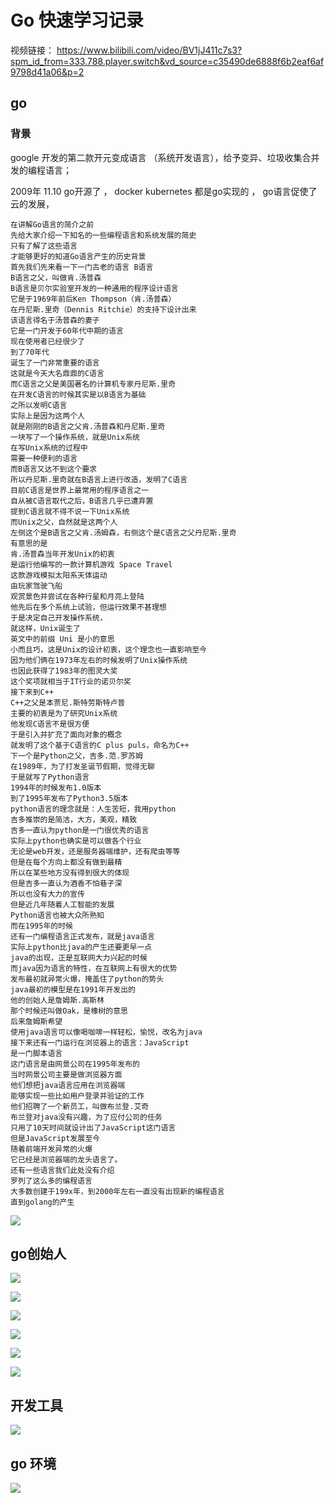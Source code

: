 # Go 快速学习记录

视频链接：
https://www.bilibili.com/video/BV1jJ411c7s3?spm_id_from=333.788.player.switch&vd_source=c35490de6888f6b2eaf6af9798d41a06&p=2


## go


### 背景


google 开发的第二款开元变成语言 （系统开发语言），给予变异、垃圾收集合并发的编程语言；

2009年 11.10 go开源了 ，  docker  kubernetes 都是go实现的 ， go语言促使了云的发展，


```
在讲解Go语言的简介之前
先给大家介绍一下知名的一些编程语言和系统发展的简史
只有了解了这些语言
才能够更好的知道Go语言产生的历史背景
首先我们先来看一下一门古老的语言 B语言
B语言之父，叫做肯.汤普森
B语言是贝尔实验室开发的一种通用的程序设计语言
它是于1969年前后Ken Thompson（肯.汤普森）
在丹尼斯.里奇（Dennis Ritchie）的支持下设计出来
该语言得名于汤普森的妻子
它是一门开发于60年代中期的语言
现在使用者已经很少了
到了70年代
诞生了一门非常重要的语言
这就是今天大名鼎鼎的C语言
而C语言之父是美国著名的计算机专家丹尼斯.里奇
在开发C语言的时候其实是以B语言为基础
之所以发明C语言
实际上是因为这两个人
就是刚刚的B语言之父肯.汤普森和丹尼斯.里奇
一块写了一个操作系统，就是Unix系统
在写Unix系统的过程中
需要一种便利的语言
而B语言又达不到这个要求
所以丹尼斯.里奇就在B语言上进行改造，发明了C语言
目前C语言是世界上最常用的程序语言之一
自从被C语言取代之后，B语言几乎已遭弃置
提到C语言就不得不说一下Unix系统
而Unix之父，自然就是这两个人
左侧这个是B语言之父肯.汤姆森，右侧这个是C语言之父丹尼斯.里奇
有意思的是
肯.汤普森当年开发Unix的初衷
是运行他编写的一款计算机游戏 Space Travel
这款游戏模拟太阳系天体运动
由玩家驾驶飞船
观赏景色并尝试在各种行星和月亮上登陆
他先后在多个系统上试验，但运行效果不甚理想
于是决定自己开发操作系统，
就这样，Unix诞生了
英文中的前缀 Uni 是小的意思
小而且巧，这是Unix的设计初衷，这个理念也一直影响至今
因为他们俩在1973年左右的时候发明了Unix操作系统
也因此获得了1983年的图灵大奖
这个奖项就相当于IT行业的诺贝尔奖
接下来到C++
C++之父是本贾尼.斯特劳斯特卢普
主要的初衷是为了研究Unix系统
他发现C语言不是很方便
于是引入并扩充了面向对象的概念
就发明了这个基于C语言的C plus puls，命名为C++
下一个是Python之父，吉多.范.罗苏姆
在1989年，为了打发圣诞节假期，觉得无聊
于是就写了Python语言
1994年的时候发布1.0版本
到了1995年发布了Python3.5版本
python语言的理念就是：人生苦短，我用python
吉多推崇的是简洁，大方，美观，精致
吉多一直认为python是一门很优秀的语言
实际上python也确实是可以做各个行业
无论是web开发，还是服务器端维护，还有爬虫等等
但是在每个方向上都没有做到最精
所以在某些地方没有得到很大的体现
但是吉多一直认为酒香不怕巷子深
所以也没有大力的宣传
但是近几年随着人工智能的发展
Python语言也被大众所熟知
而在1995年的时候
还有一门编程语言正式发布，就是java语言
实际上python比java的产生还要更早一点
java的出现，正是互联网大力兴起的时候
而java因为语言的特性，在互联网上有很大的优势
发布最初就异常火爆，掩盖住了python的势头
java最初的模型是在1991年开发出的
他的创始人是詹姆斯.高斯林
那个时候还叫做Oak，是橡树的意思
后来詹姆斯希望
使用java语言可以像喝咖啡一样轻松，愉悦，改名为java
接下来还有一门运行在浏览器上的语言：JavaScript
是一门脚本语言
这门语言是由网景公司在1995年发布的
当时网景公司主要是做浏览器方面
他们想把java语言应用在浏览器端
能够实现一些比如用户登录并验证的工作
他们招聘了一个新员工，叫做布兰登.艾奇
布兰登对java没有兴趣，为了应付公司的任务
只用了10天时间就设计出了JavaScript这门语言
但是JavaScript发展至今
随着前端开发异常的火爆
它已经是浏览器端的龙头语言了。
还有一些语言我们此处没有介绍
罗列了这么多的编程语言
大多数创建于199x年，到2000年左右一直没有出现新的编程语言
直到golang的产生
```

![](assets/001/01/01/01-1736836782091.png)




## go创始人


![](assets/001/01/01/01-1736836973782.png)


![](assets/001/01/01/01-1736837498860.png)


![](assets/001/01/01/01-1736838291602.png)

![](assets/001/01/01/01-1736838301957.png)


![](assets/001/01/01/01-1736838972683.png)

![](assets/001/01/01/01-1736839200712.png)


## 开发工具

![](assets/001/01/01/01-1736839280784.png)


## go 环境


![](assets/001/01/01/01-1736839944115.png)
